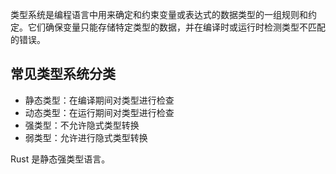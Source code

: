 类型系统是编程语言中用来确定和约束变量或表达式的数据类型的一组规则和约定。它们确保变量只能存储特定类型的数据，并在编译时或运行时检测类型不匹配的错误。

## 常见类型系统分类

- 静态类型：在编译期间对类型进行检查
- 动态类型：在运行期间对类型进行检查
- 强类型：不允许隐式类型转换
- 弱类型：允许进行隐式类型转换

Rust 是静态强类型语言。